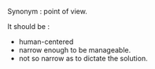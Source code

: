 Synonym : point of view. 

It should be : 
* human-centered
* narrow enough to be manageable. 
* not so narrow as to dictate the solution. 
